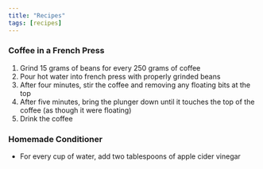 ```yaml
---
title: "Recipes"
tags: [recipes]
---
```


### Coffee in a French Press

1. Grind 15 grams of beans for every 250 grams of coffee
1. Pour hot water into french press with properly grinded beans
1. After four minutes, stir the coffee and removing any floating bits at the top
1. After five minutes, bring the plunger down until it touches the top of the coffee (as though it were floating)
1. Drink the coffee

### Homemade Conditioner

* For every cup of water, add two tablespoons of apple cider vinegar
